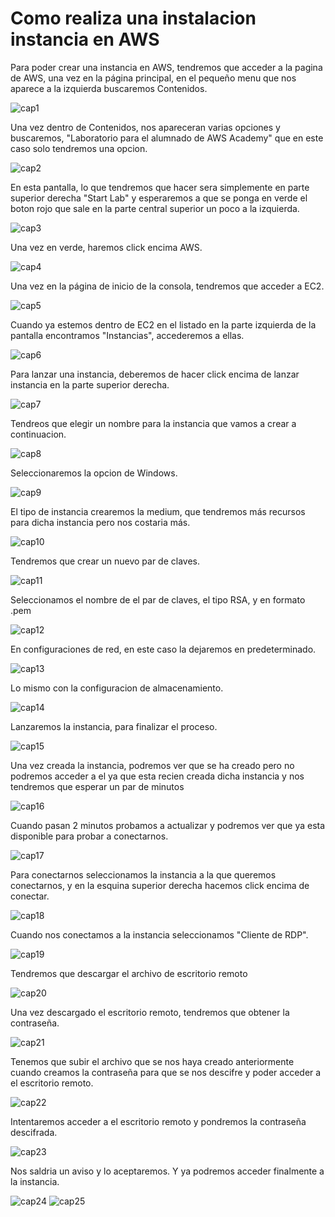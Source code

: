 # Como realiza una instalacion instancia en AWS

Para poder crear una instancia en AWS, tendremos que acceder a la pagina de AWS,
una vez en la página principal, en el pequeño menu que nos aparece a la izquierda
buscaremos Contenidos.

![cap1](cap1.png)

Una vez dentro de Contenidos, nos apareceran varias opciones y buscaremos,
"Laboratorio para el alumnado de AWS Academy" que en este caso solo tendremos 
una opcion.

![cap2](cap2.png)

En esta pantalla, lo que tendremos que hacer sera simplemente en parte superior 
derecha "Start Lab" y esperaremos a que se ponga en verde el boton rojo que sale
en la parte central superior un poco a la izquierda.

![cap3](cap3.png)

Una vez en verde, haremos click encima AWS.

![cap4](cap4.png)

Una vez en la página de inicio de la consola, tendremos que acceder a EC2.

![cap5](cap5.png)

Cuando ya estemos dentro de EC2 en el listado en la parte izquierda de la pantalla
encontramos "Instancias", accederemos a ellas.

![cap6](cap6.png)

Para lanzar una instancia, deberemos de hacer click encima de lanzar instancia en
la parte superior derecha.

![cap7](cap7.png)

Tendreos que elegir un nombre para la instancia que vamos a crear a continuacion.

![cap8](cap7-8.png)

Seleccionaremos la opcion de Windows.

![cap9](cap8.png)

El tipo de instancia crearemos la medium, que tendremos más recursos para dicha instancia
pero nos costaria más.

![cap10](cap9.png)

Tendremos que crear un nuevo par de claves.

![cap11](cap10.png)

Seleccionamos el nombre de el par de claves, el tipo RSA, y en formato .pem

![cap12](cap11.png)

En configuraciones de red, en este caso la dejaremos en predeterminado.

![cap13](cap12.png)

Lo mismo con la configuracion de almacenamiento.

![cap14](cap13.png)

Lanzaremos la instancia, para finalizar el proceso.

![cap15](cap14.png)

Una vez creada la instancia, podremos ver que se ha creado pero no podremos acceder
a el ya que esta recien creada dicha instancia y nos tendremos que esperar un par
de minutos

![cap16](cap15.png)

Cuando pasan 2 minutos probamos a actualizar y podremos ver que ya esta disponible
para probar a conectarnos.

![cap17](cap16.png)

Para conectarnos seleccionamos la instancia a la que queremos conectarnos, y en la esquina 
superior derecha hacemos click encima de conectar.

![cap18](cap17.png)

Cuando nos conectamos a la instancia seleccionamos "Cliente de RDP".

![cap19](cap18.png)

Tendremos que descargar el archivo de escritorio remoto

![cap20](cap19.png)

Una vez descargado el escritorio remoto, tendremos que obtener la contraseña.

![cap21](cap20.png)

Tenemos que subir el archivo que se nos haya creado anteriormente cuando creamos
la contraseña para que se nos descifre y poder acceder a el escritorio remoto.

![cap22](cap21.png)

Intentaremos acceder a el escritorio remoto y pondremos la contraseña descifrada.

![cap23](cap22.png)

Nos saldria un aviso y lo aceptaremos.
Y ya podremos acceder finalmente a la instancia.

![cap24](cap23.png)
![cap25](cap24.png)
